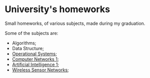# University's homeworks

Small homeworks, of various subjects, made during my graduation.

Some of the subjects are:

* Algorithms;
* Data Structure;
* [Operational Systems](https://github.com/danielsanfr/universitys-homeworks/tree/master/operational-system);
* [Computer Networks 1](https://github.com/danielsanfr/universitys-homeworks/tree/master/computer-networks);
* [Artificial Intelligence 1](https://github.com/danielsanfr/universitys-homeworks/tree/master/artificial-intelligence);
* [Wireless Sensor Networks](https://github.com/danielsanfr/universitys-homeworks/tree/master/wireless-sensor-networks);
